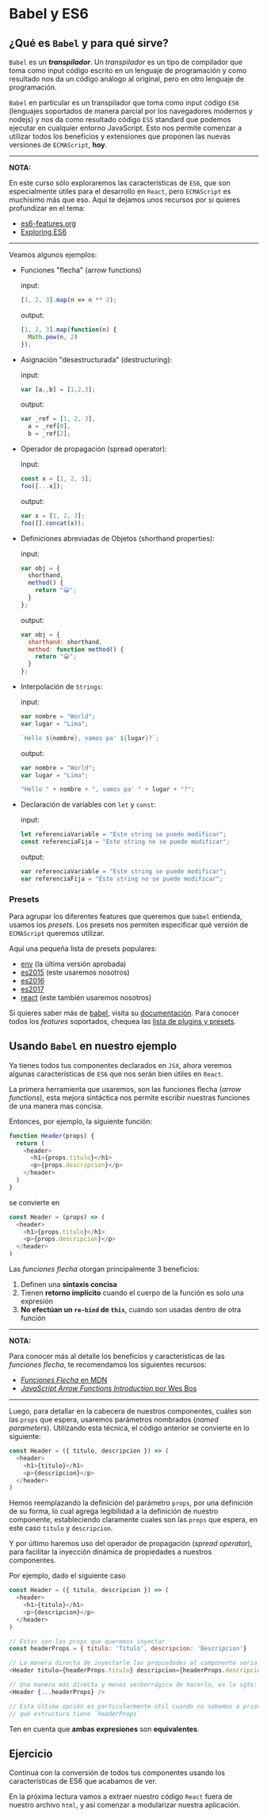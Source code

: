 # Babel y ES6

## ¿Qué es `Babel` y para qué sirve?

`Babel` es un ***transpilador***. Un *transpilador* es un tipo de compilador que
toma como input código escrito en un lenguaje de programación y como resultado
nos da un código análogo al original, pero en otro lenguaje de programación.

`Babel` en particular es un transpilador que toma como input código `ES6`
(lenguajes soportados de manera parcial por los navegadores modernos y nodejs) y
nos da como resultado código `ES5` standard que podemos ejecutar en cualquier
entorno JavaScript. Esto nos permite comenzar a utilizar todos los beneficios y
extensiones que proponen las nuevas versiones de `ECMAScript`, **hoy**.

***

**NOTA:**

En este curso sólo exploraremos las características de `ES6`, que son
especialmente útiles para el desarrollo en `React`, pero `ECMAScript` es
muchísimo más que eso. Aquí te dejamos unos recursos por si quieres profundizar
en el tema:

- [es6-features.org](http://es6-features.org)
- [Exploring ES6](http://exploringjs.com/es6/index.html)

***

Veamos algunos ejemplos:

- Funciones "flecha" (arrow functions)

  input:

  ```js
  [1, 2, 3].map(n => n ** 2);
  ```

  output:

  ```js
  [1, 2, 3].map(function(n) {
    Math.pow(n, 2)
  });
  ```

- Asignación "desestructurada" (destructuring):

  input:

  ```js
  var [a,,b] = [1,2,3];
  ```

  output:

  ```js
  var _ref = [1, 2, 3],
    a = _ref[0],
    b = _ref[2];
  ```

- Operador de propagación (spread operator):

  input:

  ```js
  const x = [1, 2, 3];
  foo([...x]);
  ```

  output:

  ```js
  var x = [1, 2, 3];
  foo([].concat(x));
  ```

- Definiciones abreviadas de Objetos (shorthand properties):

  input:

  ```js
  var obj = {
    shorthand,
    method() {
      return "😀";
    }
  };
  ```

  output:

  ```js
  var obj = {
    shorthand: shorthand,
    method: function method() {
      return "😀";
    }
  };
  ```

- Interpolación de `Strings`:

  input:

  ```js
  var nombre = "World";
  var lugar = "Lima";

  `Hello ${nombre}, vamos pa' ${lugar}?`;
  ```

  output:

  ```js
  var nombre = "World";
  var lugar = "Lima";

  "Hello " + nombre + ", vamos pa' " + lugar + "?";
  ```

- Declaración de variables con `let` y `const`:

  input:

  ```js
  let referenciaVariable = "Este string se puede modificar";
  const referenciaFija = "Este string no se puede modificar";
  ```

  output:

  ```js
  var referenciaVariable = "Este string se puede modificar";
  var referenciaFija = "Este string no se puede modificar";
  ```

### Presets

Para agrupar los diferentes features que queremos que `babel` entienda, usamos
los *presets*. Los presets nos permiten especificar qué versión de `ECMAScript`
queremos utilizar.

Aquí una pequeña lista de presets populares:

- [env](http://babeljs.io/docs/plugins/preset-env/) (la última versión aprobada)
- [es2015](http://babeljs.io/docs/plugins/preset-2015/) (este usaremos nosotros)
- [es2016](http://babeljs.io/docs/plugins/preset-2016/)
- [es2017](http://babeljs.io/docs/plugins/preset-2017/)
- [react](http://babeljs.io/docs/plugins/preset-env/) (este también usaremos nosotros)

Si quieres saber más de [babel](http://babeljs.io/), visita su
[documentación](https://babeljs.io/docs/setup/). Para conocer todos los
*features* soportados, chequea las [lista de plugins y presets](https://babeljs.io/docs/plugins/).

## Usando `Babel` en nuestro ejemplo

Ya tienes todos tus componentes declarados en `JSX`, ahora veremos algunas
características de `ES6` que nos serán bien útiles en `React`.

La primera herramienta que usaremos, son las funciones flecha (*arrow
functions*), esta mejora sintáctica nos permite escribir nuestras funciones de
una manera mas concisa.

Entonces, por ejemplo, la siguiente función:

```js
function Header(props) {
  return (
    <header>
      <h1>{props.titulo}</h1>
      <p>{props.descripcion}</p>
    </header>
  )
}
```

se convierte en

```js
const Header = (props) => (
  <header>
    <h1>{props.titulo}</h1>
    <p>{props.descripcion}</p>
  </header>
)
```

Las *funciones flecha* otorgan principalmente 3 beneficios:

1. Definen una **sintaxis concisa**
2. Tienen **retorno implícito** cuando el cuerpo de la función es solo una expresión
3. **No efectúan un `re-bind` de `this`**, cuando son usadas dentro de otra función

***

**NOTA:**

Para conocer más al detalle los beneficios y características de las *funciones
flecha*, te recomendamos los siguientes recursos:

- [*Funciones Flecha* en MDN](https://developer.mozilla.org/es/docs/Web/JavaScript/Referencia/Funciones/Arrow_functions)
- [*JavaScript Arrow Functions Introduction* por Wes Bos](http://wesbos.com/arrow-functions/)

***

Luego, para detallar en la cabecera de nuestros componentes, cuáles son las
`props` que espera, usaremos parámetros nombrados (*named parameters*).
Utilizando esta técnica, el código anterior se convierte en lo siguiente:

```js
const Header = ({ titulo, descripcion }) => (
  <header>
    <h1>{titulo}</h1>
    <p>{descripcion}</p>
  </header>
)
```

Hemos reemplazando la definición del parámetro `props`, por una definición de su
forma, lo cual agrega legibilidad a la definición de nuestro componente,
estableciendo claramente cuales son las `props` que espera, en este caso
`titulo` y `descripcion`.

Y por último haremos uso del operador de propagación (*spread operator*), para
facilitar la inyección dinámica de propiedades a nuestros componentes.

Por ejemplo, dado el siguiente caso

```js
const Header = ({ titulo, descripcion }) => (
  <header>
    <h1>{titulo}</h1>
    <p>{descripcion}</p>
  </header>
)

// Estas son las props que queremos inyectar
const headerProps = { titulo: 'Titulo', descripcion: 'Descripcion'}

// La manera directa de inyectarle las propiedades al componente seria la sgte:
<Header titulo={headerProps.titulo} descripcion={headerProps.descripcion} />

// Una manera más directa y menos verborrágica de hacerlo, es la sgte:
<Header {...headerProps} />

// Esta última opción es particularmente útil cuando no sabemos a priori
// qué estructura tiene `headerProps`
```

Ten en cuenta que **ambas expresiones** son **equivalentes**.

## Ejercicio

Continua con la conversión de todos tus componentes usando los características
de ES6 que acabamos de ver.

En la próxima lectura vamos a extraer nuestro código `React` fuera de nuestro
archivo `html`, y así comenzar a modularizar nuestra aplicación.
